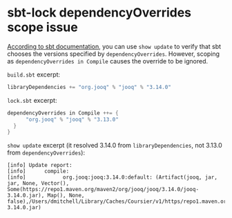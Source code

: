# sbt-lock dependencyOverrides scope issue

[According to sbt documentation](https://www.scala-sbt.org/1.x/docs/Library-Management.html#Overriding+a+version), you can use `show update` to verify that sbt chooses the versions specified by `dependencyOverrides`. However, scoping as `dependencyOverrides in Compile` causes the override to be ignored.

`build.sbt` excerpt:
```sbt
libraryDependencies += "org.jooq" % "jooq" % "3.14.0"
```

`lock.sbt` excerpt:
```sbt
dependencyOverrides in Compile ++= {
      "org.jooq" % "jooq" % "3.13.0"
  }
}
```

`show update` excerpt (it resolved 3.14.0 from `libraryDependencies`, not 3.13.0 from `dependencyOverrides`):
```
[info] Update report:
[info]      compile:
[info]            org.jooq:jooq:3.14.0:default: (Artifact(jooq, jar, jar, None, Vector(), Some(https://repo1.maven.org/maven2/org/jooq/jooq/3.14.0/jooq-3.14.0.jar), Map(), None, false),/Users/dmitchell/Library/Caches/Coursier/v1/https/repo1.maven.org/maven2/org/jooq/jooq/3.14.0/jooq-3.14.0.jar)
```